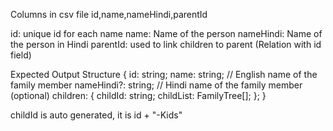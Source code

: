 Columns in csv file
id,name,nameHindi,parentId

id: unique id for each name
name: Name of the person
nameHindi: Name of the person in Hindi
parentId: used to link children to parent (Relation with id field)

Expected Output Structure
{
  id: string;
  name: string;        // English name of the family member
  nameHindi?: string;  // Hindi name of the family member (optional)
  children: {
    childId: string;
    childList: FamilyTree[];
  };
}

childId is auto generated, it is id + "-Kids"
